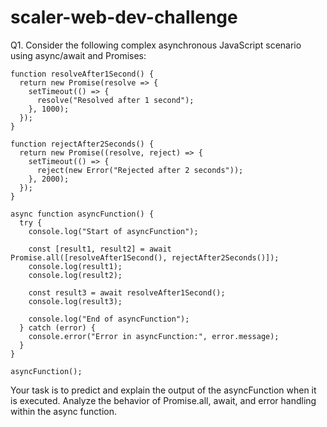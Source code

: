 # scaler-web-dev-challenge

Q1. Consider the following complex asynchronous JavaScript scenario using async/await and Promises:

```
function resolveAfter1Second() {
  return new Promise(resolve => {
    setTimeout(() => {
      resolve("Resolved after 1 second");
    }, 1000);
  });
}

function rejectAfter2Seconds() {
  return new Promise((resolve, reject) => {
    setTimeout(() => {
      reject(new Error("Rejected after 2 seconds"));
    }, 2000);
  });
}

async function asyncFunction() {
  try {
    console.log("Start of asyncFunction");
    
    const [result1, result2] = await Promise.all([resolveAfter1Second(), rejectAfter2Seconds()]);
    console.log(result1);
    console.log(result2);
    
    const result3 = await resolveAfter1Second();
    console.log(result3);
    
    console.log("End of asyncFunction");
  } catch (error) {
    console.error("Error in asyncFunction:", error.message);
  }
}

asyncFunction();
```


Your task is to predict and explain the output of the asyncFunction when it is executed. Analyze the behavior of Promise.all, await, and error handling within the async function.
